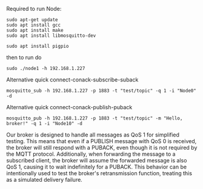 Required to run Node:

```
sudo apt-get update
sudo apt install gcc
sudo apt install make
sudo apt install libmosquitto-dev

sudo apt install pigpio
```

then to run do
```
sudo ./node1 -h 192.168.1.227
```


Alternative quick connect-conack-subscribe-suback
```
mosquitto_sub -h 192.168.1.227 -p 1883 -t "test/topic" -q 1 -i "Node0" -d
```

Alternative quick connect-conack-publish-puback
```
mosquitto_pub -h 192.168.1.227 -p 1883 -t "test/topic" -m "Hello, broker!" -q 1 -i "Node10" -d
```

Our broker is designed to handle all messages as QoS 1 for simplified testing. This means that even if a PUBLISH message with QoS 0 is received, the broker will still respond with a PUBACK, even though it is not required by the MQTT protocol. Additionally, when forwarding the message to a subscribed client, the broker will assume the forwarded message is also QoS 1, causing it to wait indefinitely for a PUBACK. This behavior can be intentionally used to test the broker's retransmission function, treating this as a simulated delivery failure.